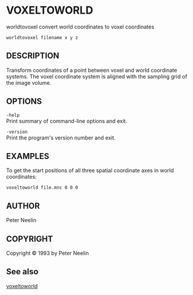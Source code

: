 ---
---
# VOXELTOWORLD

worldtovoxel convert world coordinates to voxel coordinates

`worldtovoxel filename x y z`

## DESCRIPTION

Transform coordinates of a point between voxel and world coordinate systems. The voxel coordinate system is aligned with the sampling grid of the image volume.

## OPTIONS

`-help`  
Print summary of command-line options and exit.

`-version`  
Print the program's version number and exit.

## EXAMPLES

To get the start positions of all three spatial coordinate axes in world coordinates:

`voxeltoworld file.mnc 0 0 0`

## AUTHOR

Peter Neelin

## COPYRIGHT

Copyright © 1993 by Peter Neelin

## See also

[voxeltoworld](voxeltoworld)
